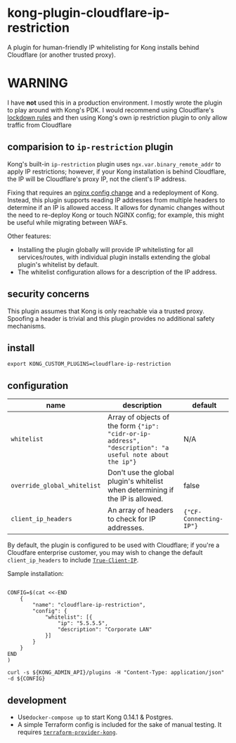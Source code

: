 # kong-plugin-cloudflare-ip-restriction

A plugin for human-friendly IP whitelisting for Kong installs behind Cloudflare (or another trusted proxy).

# WARNING

I have **not** used this in a production environment. I mostly wrote the plugin to play around with Kong's PDK.
I would recommend using Cloudflare's [lockdown rules](https://support.cloudflare.com/hc/en-us/articles/115001595131-How-do-I-Lockdown-URLs-in-Cloudflare-) and then using Kong's own ip restriction plugin to only allow traffic from Cloudflare

## comparision to `ip-restriction` plugin

Kong's built-in `ip-restriction` plugin uses `ngx.var.binary_remote_addr` to apply IP restrictions; 
however, if your Kong installation is behind Cloudflare, the IP will be Cloudflare's proxy IP, not the client's IP address.

Fixing that requires an [nginx config change](https://docs.konghq.com/0.14.x/configuration/#real_ip_header) and a redeployment of Kong. 
Instead, this plugin supports reading IP addresses from multiple headers to determine if an IP is allowed access. 
It allows for dynamic changes without the need to re-deploy Kong or touch NGINX config; for example, this might be useful while migrating between WAFs.  

Other features:
    
- Installing the plugin globally will provide IP whitelisting for all services/routes, with individual plugin installs extending the global plugin's whitelist by default. 
- The whitelist configuration allows for a description of the IP address. 

## security concerns

This plugin assumes that Kong is only reachable via a trusted proxy. Spoofing a header is trivial and this plugin provides no additional safety mechanisms.

## install

`export KONG_CUSTOM_PLUGINS=cloudflare-ip-restriction`

## configuration


| name                        | description                                                                                              | default                |
|-----------------------------|----------------------------------------------------------------------------------------------------------|------------------------|
| `whitelist`                 | Array of objects of the form `{"ip": "cidr-or-ip-address", "description": "a useful note about the ip"}` | N/A                    |
| `override_global_whitelist` | Don't use the global plugin's whitelist when determining if the IP is allowed.                           | false                  |
| `client_ip_headers`         | An array of headers to check for IP addresses.                                                           | `{"CF-Connecting-IP"}` |


By default, the plugin is configured to be used with Cloudflare; if you're a Cloudfare enterprise customer, you may wish to change the default `client_ip_headers` to include [`True-Client-IP`](https://support.cloudflare.com/hc/en-us/articles/206776727-What-is-True-Client-IP-).

Sample installation:

```shell

CONFIG=$(cat <<-END
    {
        "name": "cloudflare-ip-restriction",
        "config": {
            "whitelist": [{
                "ip": "5.5.5.5",
                "description": "Corporate LAN"
            }]
        }
    }
END
)

curl -s ${KONG_ADMIN_API}/plugins -H "Content-Type: application/json" -d ${CONFIG}
```

## development

- Use`docker-compose up` to start Kong 0.14.1 & Postgres.
- A simple Terraform config is included for the sake of manual testing. It requires [`terraform-provider-kong`](https://github.com/alexashley/terraform-provider-kong). 

